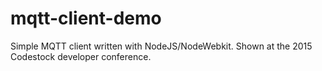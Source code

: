 # mqtt-client-demo
Simple MQTT client written with NodeJS/NodeWebkit. Shown at the 2015 Codestock developer conference. 
